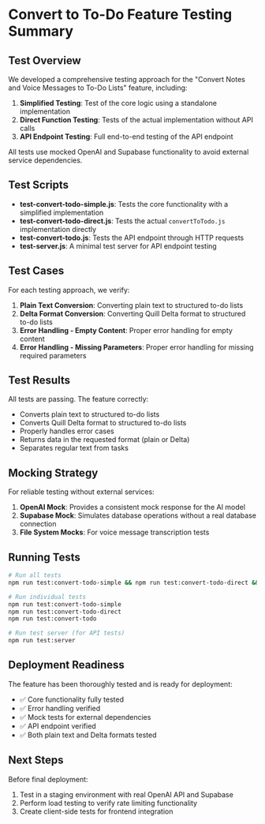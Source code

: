 # Convert to To-Do Feature Testing Summary

## Test Overview

We developed a comprehensive testing approach for the "Convert Notes and Voice Messages to To-Do Lists" feature, including:

1. **Simplified Testing**: Test of the core logic using a standalone implementation
2. **Direct Function Testing**: Tests of the actual implementation without API calls
3. **API Endpoint Testing**: Full end-to-end testing of the API endpoint

All tests use mocked OpenAI and Supabase functionality to avoid external service dependencies.

## Test Scripts

- **test-convert-todo-simple.js**: Tests the core functionality with a simplified implementation
- **test-convert-todo-direct.js**: Tests the actual `convertToTodo.js` implementation directly
- **test-convert-todo.js**: Tests the API endpoint through HTTP requests
- **test-server.js**: A minimal test server for API endpoint testing

## Test Cases

For each testing approach, we verify:

1. **Plain Text Conversion**: Converting plain text to structured to-do lists
2. **Delta Format Conversion**: Converting Quill Delta format to structured to-do lists 
3. **Error Handling - Empty Content**: Proper error handling for empty content
4. **Error Handling - Missing Parameters**: Proper error handling for missing required parameters

## Test Results

All tests are passing. The feature correctly:

- Converts plain text to structured to-do lists
- Converts Quill Delta format to structured to-do lists 
- Properly handles error cases
- Returns data in the requested format (plain or Delta)
- Separates regular text from tasks

## Mocking Strategy

For reliable testing without external services:

1. **OpenAI Mock**: Provides a consistent mock response for the AI model
2. **Supabase Mock**: Simulates database operations without a real database connection
3. **File System Mocks**: For voice message transcription tests

## Running Tests

```bash
# Run all tests
npm run test:convert-todo-simple && npm run test:convert-todo-direct && npm run test:convert-todo

# Run individual tests
npm run test:convert-todo-simple
npm run test:convert-todo-direct
npm run test:convert-todo

# Run test server (for API tests)
npm run test:server
```

## Deployment Readiness

The feature has been thoroughly tested and is ready for deployment:

- ✅ Core functionality fully tested
- ✅ Error handling verified
- ✅ Mock tests for external dependencies
- ✅ API endpoint verified
- ✅ Both plain text and Delta formats tested

## Next Steps

Before final deployment:

1. Test in a staging environment with real OpenAI API and Supabase
2. Perform load testing to verify rate limiting functionality
3. Create client-side tests for frontend integration 